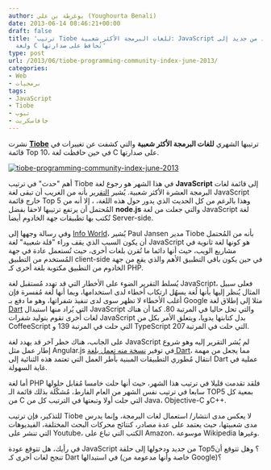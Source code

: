 ```yaml
---
author: يوغرطة بن علي (Youghourta Benali)
date: 2013-06-14 08:46:21+00:00
draft: false
title: 'ترتيب Tiobe للغات البرمجة الأكثر شعبية: JavaScript تعود من جديد إلى Top10
  ولغة C تُحافظ على صدارتها'
type: post
url: /2013/06/tiobe-programming-community-index-june-2013/
categories:
- Web
- برمجيات
tags:
- JavaScript
- Tiobe
- تيوب
- جافاسكربت
---
```


نشرت **[Tiobe](https://www.it-scoop.com/tag/tiobe/)** ترتيبها الشهري **للغات البرمجة الأكثر شعبية** والتي كشفت عن تغييرات في قائمة Top 10، في حين حافظت لغة C على صدارتها.







[![tiobe-programming-community-index-june-2013](https://www.it-scoop.com/wp-content/uploads/2013/06/tiobe-programming-community-index-june-2013.png)
](https://www.it-scoop.com/wp-content/uploads/2013/06/tiobe-programming-community-index-june-2013.png)




أهم "حدث" في ترتيب Tiobe في هذا الشهر هو رجوع لغة **JavaScript** إلى قائمة لغات البرمجة العشرة الأكثر شعبية. يُشير [التقرير](http://www.tiobe.com/index.php/content/paperinfo/tpci/index.html) بأنه من الغريب أن تبقى لغة JavaScript خارج قائمة Top 5 وهذا بالرغم من كل الحديث الذي يدور حول هذه اللغة، ، إلا أنه من المُحتمل أن يرتفع ترتيبها لاحقا بفضل **node.js** والتي جعلت من لغة JavaScript لغة تُكتب بها تطبيقات جهة الخادوم أيضا Server-side.




وفي رسالة وجهها إلى [Info World](http://www.infoworld.com/t/javascript/javascript-claws-back-top-10-programming-languages-220459)، يُشير Paul Jansen مدير Tiobe بأنه من المُحتمل أن يكون السبب الذي يقف وراء "قلة شعبية" لغة JavaScript هو كونها لغة ثانوية في مشاريع الويب، حيث أنها دائما ما تُقرن بلغات أخرى، حيث تُستعمل عادة في جهة المُستخدم من التطبيق client-side في حين يكون باقي التطبيق الأهم والذي يقع من جهة الخادوم من التطبيق مكتوبة بلغة أخرى كـ PHP.




يُسلط التقرير الضوء على الأخطار التي قد تهدد مُستقبل لغة JavaScript، فعلى سبيل المثال يُنظر إليها بأنها لُغة يسهُل ارتكاب أخطاء لدى استخدامها، وبما أنها لُغة مُفسرة فإن أغلب الأخطاء لا تظهر سوى لدى تنفيذ شفراتها، وهو ما دفع بـ Google مثلا إلى إطلاق لغة [Dart](https://www.it-scoop.com/tag/Dart/) التي يُراد منها استبدال JavaScript والتي تحل حاليا في المرتبة 80. كما أن هناك لغات أُخرى تقوم بتوليد شفرات JavaScript بدل كتابتها يدويا، ويتعلق الأمر بكل من CoffeeScript التي حلت في المرتبة 139 و TypeScript التي حلت في المرتبة 207.




على الجانب، هناك خطر آخر قد يهدد لغة JavaScript لم يُشر التقرير إليه وهو شروع إطار عمل مثل Angular.js في توفير [نسخة منه تعمل بلغة Dart](https://github.com/angular/angular.dart)، مما يجعل من مهمة انتقال مُطوري التطبيقات المبنية بأطر العمل التي تعتمد هذه الثنائية إلى Dart عملية في غاية السهولة.




أما لغة PHP فلقد تقدمت قليلا في ترتيب هذا الشهر، حيث أنها حلت خامسا مُقابل حلولها سابعا في ترتيب نفس الشهر من العام الفارط، مُشكّلة بذلك قائمة الـ TOP5 بمعية كل من C التي حلت أولا وتبعتها في الترتيب كل من Java، Objective-C وC++.




للتذكير، فإن ترتيب Tiobe لا يعكس مدى انتشار/ استعمال لغات البرمجة، وإنما يدرس مدى شعبيتها، حيث يعتمد على عدة مصادر، كنتائج محركات البحث المختلفة، الفيديوهات التي تنشر على Youtube، الكتب التي تباع على Amazon، موسوعة Wikipedia وغيرها.




في رأيك، هل تتوقع عودة JavaScript من جديد ودخولها إلى حلقة Top5؟ وهل تتوقع أن تنجح لغات أخرى كـ Dart في استبدالها (خاصة وأنها مدعومة من Google)؟



